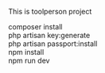 This is toolperson project     


composer install   
php artisan key:generate   
php artisan passport:install     
npm install   
npm run dev   
